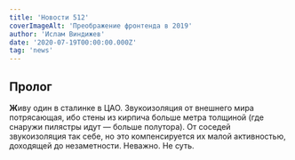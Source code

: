 ```yaml
---
title: 'Новости 512'
coverImageAlt: 'Преображение фронтенда в 2019'
author: 'Ислам Виндижев'
date: '2020-07-19T00:00:00.000Z'
tag: 'news'
---
```


## Пролог

**Ж**иву один в сталинке в ЦАО. Звукоизоляция от внешнего мира потрясающая, ибо стены из кирпича больше метра толщиной (где снаружи пилястры идут — больше полутора). От соседей звукоизоляция так себе, но это компенсируется их малой активностью, доходящей до незаметности. Неважно. Не суть.
